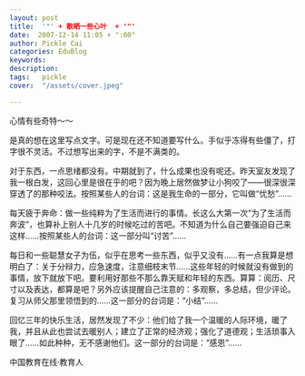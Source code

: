 ```yaml
---
layout: post  
title:  '"' + 散晒一些心叶  + '"'
date:  2007-12-14 11:05 + ":00" 
author: Pickle Cai  
categories: EduBlog  
keywords: 
description:   
tags:	pickle   
cover:  "/assets/cover.jpeg"  

---  
```

    
心情有些奇特～～



是真的想在这里写点文字。可是现在还不知道要写什么。手似乎冻得有些僵了，打字很不灵活。不过想写出来的字，不是不满类的。



对于东西，一点思绪都没有。中期就到了，什么成果也没有呢还。昨天室友发现了我一根白发，这回心里是很在乎的吧？因为晚上居然做梦让小狗咬了——很深很深穿透了的那种咬法。按照某些人的台词：这是我生命的一部分，它叫做“忧愁”……



每天疲于奔命：做一些纯粹为了生活而进行的事情。长这么大第一次“为了生活而奔波”，也算补上别人十几岁的时候吃过的苦吧。不知道为什么自己要强迫自己来这样……按照某些人的台词：这一部分叫“讨苦”……



每日和一些聪慧女子为伍，似乎在思考一些东西，似乎又没有……有一点我算是想明白了：关于分辩力，应急速度，注意细枝末节……这些年轻的时候就没有做到的事情，放下就放下吧。要利用好那些不那么靠天赋和年轻的东西。算算：阅历、尺寸以及表达，都算是吧？另外应该提醒自己注意的：多观察，多总结，但少评论。复习从师父那里领悟到的……这一部分的台词是：“小结”……



回忆三年的快乐生活，居然发现了不少：他们给了我一个温暖的人际环境，暖了我，并且从此也尝试去暖别人；建立了正常的经济观；强化了道德观；生活琐事入眼了……如此种种，无不感谢他们。这一部分的台词是：“感恩”……



 



		    
 中国教育在线·教育人

